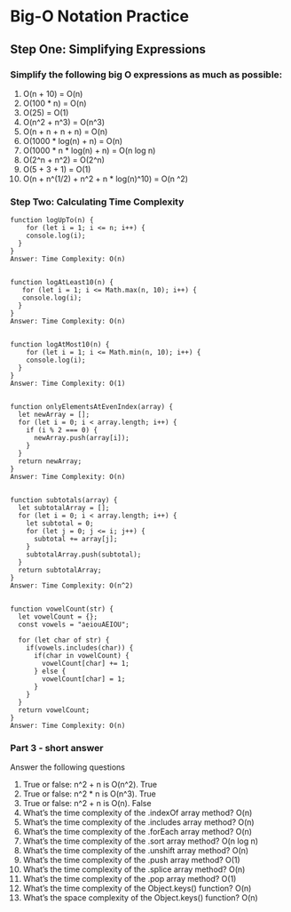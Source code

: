 # Big-O Notation Practice

## Step One: Simplifying Expressions

### Simplify the following big O expressions as much as possible:

1.  O(n + 10) = O(n)
2.  O(100 * n) = O(n)
3.  O(25) = O(1)
4.  O(n^2 + n^3) = O(n^3)
5.  O(n + n + n + n) = O(n)
6.  O(1000 * log(n) + n) = O(n)
7.  O(1000 * n * log(n) + n) = O(n log n)
8.  O(2^n + n^2) = O(2^n)
9.  O(5 + 3 + 1) = O(1)
10.  O(n + n^(1/2) + n^2 + n * log(n)^10) =  O(n ^2)

### Step Two: Calculating Time Complexity

    function logUpTo(n) {
        for (let i = 1; i <= n; i++) {
        console.log(i);
      }
    }
    Answer: Time Complexity: O(n)


    function logAtLeast10(n) {
       for (let i = 1; i <= Math.max(n, 10); i++) {
       console.log(i);
      }
    }
    Answer: Time Complexity: O(n)


    function logAtMost10(n) {
        for (let i = 1; i <= Math.min(n, 10); i++) {
        console.log(i);
      }
    }
    Answer: Time Complexity: O(1)
    

    function onlyElementsAtEvenIndex(array) {
      let newArray = [];
      for (let i = 0; i < array.length; i++) {
        if (i % 2 === 0) {
          newArray.push(array[i]);
        }
      }
      return newArray;
    }
    Answer: Time Complexity: O(n)
    

    function subtotals(array) {
      let subtotalArray = [];
      for (let i = 0; i < array.length; i++) {
        let subtotal = 0;
        for (let j = 0; j <= i; j++) {
          subtotal += array[j];
        }
        subtotalArray.push(subtotal);
      }
      return subtotalArray;
    }
    Answer: Time Complexity: O(n^2)


    function vowelCount(str) {
      let vowelCount = {};
      const vowels = "aeiouAEIOU";
    
      for (let char of str) {
        if(vowels.includes(char)) {
          if(char in vowelCount) {
            vowelCount[char] += 1;
          } else {
            vowelCount[char] = 1;
          }
        }
      }
      return vowelCount;
    }
    Answer: Time Complexity: O(n)


### Part 3 - short answer

Answer the following questions

1.  True or false: n^2 + n is O(n^2). True
2.  True or false: n^2 * n is O(n^3). True
3.  True or false: n^2 + n is O(n). False
4.  What’s the time complexity of the .indexOf array method? O(n)
5.  What’s the time complexity of the .includes array method? O(n)
6.  What’s the time complexity of the .forEach array method? O(n) 
7.  What’s the time complexity of the .sort array method? O(n log n)
8.  What’s the time complexity of the .unshift array method? O(n)
9.  What’s the time complexity of the .push array method? O(1)
10.  What’s the time complexity of the .splice array method? O(n)
11.  What’s the time complexity of the .pop array method? O(1)
12.  What’s the time complexity of the Object.keys() function? O(n)
13.  What’s the space complexity of the Object.keys() function? O(n)